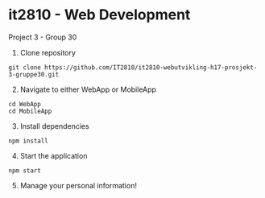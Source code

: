 # it2810 - Web Development
Project 3 - Group 30

1. Clone repository
```
git clone https://github.com/IT2810/it2810-webutvikling-h17-prosjekt-3-gruppe30.git
```
2. Navigate to either WebApp or MobileApp
```
cd WebApp
cd MobileApp
```
3. Install dependencies
```
npm install
```
4. Start the application
```
npm start
```
5. Manage your personal information!
